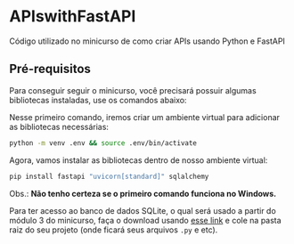 # APIswithFastAPI

Código utilizado no minicurso de como criar APIs usando Python e FastAPI

## Pré-requisitos

Para conseguir seguir o minicurso, você precisará possuir algumas bibliotecas instaladas, use os comandos abaixo:

Nesse primeiro comando, iremos criar um ambiente virtual para adicionar as bibliotecas necessárias:

```bash
python -m venv .env && source .env/bin/activate
```

Agora, vamos instalar as bibliotecas dentro de nosso ambiente virtual:

```bash
pip install fastapi "uvicorn[standard]" sqlalchemy
```

Obs.: **Não tenho certeza se o primeiro comando funciona no Windows.**

Para ter acesso ao banco de dados SQLite, o qual será usado a partir do módulo 3 do minicurso, faça o download usando [esse link](https://drive.google.com/file/d/1CV5w5L3wMR-00BwVyVsS0nKWeKWeZK74/view?usp=share_link) e cole na pasta raiz do seu projeto (onde ficará seus arquivos `.py` e etc).

